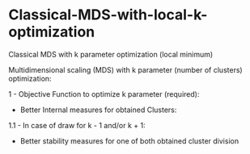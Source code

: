 # Classical-MDS-with-local-k-optimization
Classical MDS with k parameter optimization (local minimum)

Multidimensional scaling (MDS) with k parameter (number of clusters) optimization:

1 - Objective Function to optimize k parameter (required):

- Better Internal measures for obtained Clusters:

1.1 - In case of draw for k - 1 and/or k + 1:

- Better stability measures for one of both obtained cluster division
    
    
 

